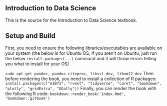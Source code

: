 ## Introduction to Data Science
This is the source for the Introduction to Data Science textbook.

## Setup and Build

First, you need to ensure the following libraries/executables are available on your system (the below is for Ubuntu OS; if you aren't on Ubuntu, just run the below `install.packages(...)` command and it will throw errors telling you what to install for your OS)

`
sudo apt-get pandoc, pandoc-citeproc, libssl-dev, libxml2-dev
`
Then before rendering the book, you need to install a collection of R packages:
`
install.packages(c("e1071", "rvest", "tidyverse", "caret", "bookdown", "plotly", "gridExtra", "GGally"))
`
Finally, you can render the book with the following R code:
`
bookdown::render_book('index.Rmd', 'bookdown::gitbook')
`

